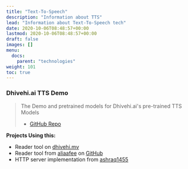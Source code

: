 ```yaml
---
title: "Text-To-Speech"
description: "Information about TTS"
lead: "Information about Text-To-Speech tech"
date: 2020-10-06T08:48:57+00:00
lastmod: 2020-10-06T08:48:57+00:00
draft: false
images: []
menu:
  docs:
    parent: "technologies"
weight: 101
toc: true
---
```



### Dhivehi.ai TTS Demo

> The Demo and pretrained models for Dhivehi.ai's pre-trained TTS Models
> * [GitHub Repo](https://github.com/DhivehiAI/TTS-Demos)

**Projects Using this:**

* Reader tool on [dhivehi.mv](https://dhivehi.mv/tools/tts/)
* Reader tool from [aliaafee](https://github.com/aliaafee) on [GitHub](https://github.com/aliaafee/dhivehi-reader)
* HTTP server implementation from [ashraq1455](https://github.com/ashraq1455/DhivehiTTS-http)
